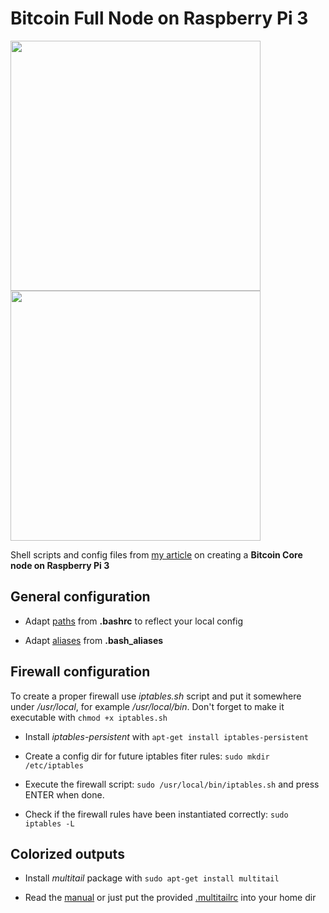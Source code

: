 # Bitcoin Full Node on Raspberry Pi 3

<span><img src="https://blog.brakmic.com/wp-content/uploads/2017/11/20171116_085057.png" width="400" height="400">
<img src="https://blog.brakmic.com/wp-content/uploads/2017/11/20171116_065807-150x150.png" width="400" height="400"></span>

Shell scripts and config files from [my article](https://blog.brakmic.com/running-a-full-bitcoin-node-on-raspberry-pi-3/) on creating a **Bitcoin Core node on Raspberry Pi 3**

## General configuration 

* Adapt [paths](https://github.com/brakmic/Bitcoin_Full_Node_on_Raspberry_Pi3/blob/master/.bashrc#L115) from **.bashrc** to reflect your local config

* Adapt [aliases](https://github.com/brakmic/Bitcoin_Full_Node_on_Raspberry_Pi3/blob/master/.bash_aliases#L3) from **.bash_aliases**

## Firewall configuration

To create a proper firewall use *iptables.sh* script and put it somewhere under */usr/local*, for example */usr/local/bin*. Don't forget to make it executable with `chmod +x iptables.sh`

* Install *iptables-persistent* with `apt-get install iptables-persistent`

* Create a config dir for future iptables fiter rules: `sudo mkdir /etc/iptables`

* Execute the firewall script: `sudo /usr/local/bin/iptables.sh` and press ENTER when done.

* Check if the firewall rules have been instantiated correctly: `sudo iptables -L`

## Colorized outputs

* Install *multitail* package with `sudo apt-get install multitail`

* Read the [manual](https://www.vanheusden.com/multitail/manual.php) or just put the provided [.multitailrc](https://github.com/brakmic/Bitcoin_Full_Node_on_Raspberry_Pi3/blob/master/.multitailrc#L1) into your home dir 



